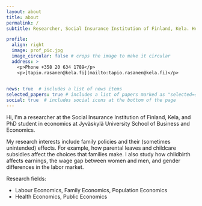 ```yaml
---
layout: about
title: about
permalink: /
subtitle: Researcher, Social Insurance Institution of Finland, Kela. Helsinki

profile:
  align: right
  image: prof_pic.jpg
  image_circular: false # crops the image to make it circular
  address: >
    <p>Phone +358 20 634 1789</p>
    <p>[tapio.rasanen@kela.fi](mailto:tapio.rasanen@kela.fi)</p>
	

news: true  # includes a list of news items
selected_papers: true # includes a list of papers marked as "selected={true}"
social: true  # includes social icons at the bottom of the page
---
```


Hi, I'm a researcher at the Social Insurance Institution of Finland, Kela, and PhD student in economics at Jyväskylä University School of Business and Economics. 

My research interests include family policies and their (sometimes unintended) effects. For example, how parental leaves and childcare subsidies affect the choices that families make. I also study how childbirth affects earnings, the wage gap between women and men, and gender differences in the labor market.

Research fields:
- Labour Economics, Family Economics, Population Economics
- Health Economics, Public Economics

<!--Write your biography here. Tell the world about yourself. Link to your favorite [subreddit](http://reddit.com). You can put a picture in, too. The code is already in, just name your picture `prof_pic.jpg` and put it in the `img/` folder.

Put your address / P.O. box / other info right below your picture. You can also disable any these elements by editing `profile` property of the YAML header of your `_pages/about.md`. Edit `_bibliography/papers.bib` and Jekyll will render your [publications page](/al-folio/publications/) automatically.

Link to your social media connections, too. This theme is set up to use [Font Awesome icons](http://fortawesome.github.io/Font-Awesome/) and [Academicons](https://jpswalsh.github.io/academicons/), like the ones below. Add your Facebook, Twitter, LinkedIn, Google Scholar, or just disable all of them.-->


